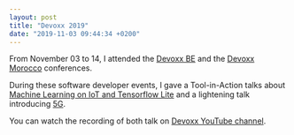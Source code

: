 ```yaml
---
layout: post
title: "Devoxx 2019"
date: "2019-11-03 09:44:34 +0200"
---
```


From November 03 to 14, I attended the [Devoxx BE](https://www.devoxx.be) and the [Devoxx Morocco](https://www.devoxx.ma) conferences.

During these software developer events, I gave a Tool-in-Action talks about [Machine Learning on IoT and Tensorflow Lite](https://devoxx.be/talk/?id=37401) and a lightening talk introducing [5G](https://devoxx.be/wednesday-schedule/talk?id=38051).

You can watch the recording of both talk on [Devoxx YouTube channel](https://www.youtube.com/channel/UCCBVCTuk6uJrN3iFV_3vurg).

<script async class="speakerdeck-embed" data-id="4a9fb4ad2c014fa09dd685546a9c5f73" data-ratio="1.77777777777778" src="//speakerdeck.com/assets/embed.js"></script>


<script async class="speakerdeck-embed" data-id="5e98ea67d45d4240bae4a0d572e06d43" data-ratio="1.77777777777778" src="//speakerdeck.com/assets/embed.js"></script>
